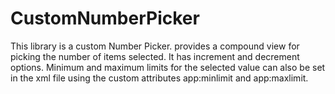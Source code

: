 # CustomNumberPicker
This library is a custom Number Picker. provides a compound view for picking the number of items selected. It has increment and decrement options. Minimum and maximum limits for the selected value can also be set in the xml file using the custom attributes app:minlimit and app:maxlimit. 
